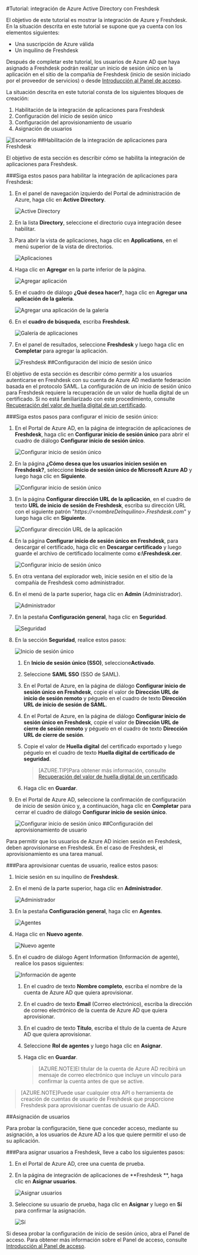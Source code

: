 <properties 
    pageTitle="Tutorial: integración de Azure Active Directory con Freshdesk | Microsoft Azure" 
    description="Aprenda a usar Freshdesk con Azure Active Directory para habilitar el inicio de sesión único, el aprovisionamiento automático, etc." 
    services="active-directory" 
    authors="jeevansd"  
    documentationCenter="na" 
    manager="stevenpo"/>
<tags 
    ms.service="active-directory" 
    ms.devlang="na" 
    ms.topic="article" 
    ms.tgt_pltfrm="na" 
    ms.workload="identity" 
    ms.date="01/14/2016" 
    ms.author="jeedes" />

#Tutorial: integración de Azure Active Directory con Freshdesk
  
El objetivo de este tutorial es mostrar la integración de Azure y Freshdesk. En la situación descrita en este tutorial se supone que ya cuenta con los elementos siguientes:

-   Una suscripción de Azure válida
-   Un inquilino de Freshdesk
  
Después de completar este tutorial, los usuarios de Azure AD que haya asignado a Freshdesk podrán realizar un inicio de sesión único en la aplicación en el sitio de la compañía de Freshdesk (inicio de sesión iniciado por el proveedor de servicios) o desde [Introducción al Panel de acceso](active-directory-saas-access-panel-introduction.md).
  
La situación descrita en este tutorial consta de los siguientes bloques de creación:

1.  Habilitación de la integración de aplicaciones para Freshdesk
2.  Configuración del inicio de sesión único
3.  Configuración del aprovisionamiento de usuario
4.  Asignación de usuarios

![Escenario](./media/active-directory-saas-freshdesk-tutorial/IC776761.png "Escenario")
##Habilitación de la integración de aplicaciones para Freshdesk
  
El objetivo de esta sección es describir cómo se habilita la integración de aplicaciones para Freshdesk.

###Siga estos pasos para habilitar la integración de aplicaciones para Freshdesk:

1.  En el panel de navegación izquierdo del Portal de administración de Azure, haga clic en **Active Directory**.

    ![Active Directory](./media/active-directory-saas-freshdesk-tutorial/IC700993.png "Active Directory")

2.  En la lista **Directory**, seleccione el directorio cuya integración desee habilitar.

3.  Para abrir la vista de aplicaciones, haga clic en **Applications**, en el menú superior de la vista de directorios.

    ![Aplicaciones](./media/active-directory-saas-freshdesk-tutorial/IC700994.png "Aplicaciones")

4.  Haga clic en **Agregar** en la parte inferior de la página.

    ![Agregar aplicación](./media/active-directory-saas-freshdesk-tutorial/IC749321.png "Agregar aplicación")

5.  En el cuadro de diálogo **¿Qué desea hacer?**, haga clic en **Agregar una aplicación de la galería**.

    ![Agregar una aplicación de la galería](./media/active-directory-saas-freshdesk-tutorial/IC749322.png "Agregar una aplicación de la galería")

6.  En el **cuadro de búsqueda**, escriba **Freshdesk**.

    ![Galería de aplicaciones](./media/active-directory-saas-freshdesk-tutorial/IC776762.png "Galería de aplicaciones")

7.  En el panel de resultados, seleccione **Freshdesk** y luego haga clic en **Completar** para agregar la aplicación.

    ![Freshdesk](./media/active-directory-saas-freshdesk-tutorial/IC776763.png "Freshdesk")
##Configuración del inicio de sesión único
  
El objetivo de esta sección es describir cómo permitir a los usuarios autenticarse en Freshdesk con su cuenta de Azure AD mediante federación basada en el protocolo SAML. La configuración de un inicio de sesión único para Freshdesk requiere la recuperación de un valor de huella digital de un certificado. Si no está familiarizado con este procedimiento, consulte [Recuperación del valor de huella digital de un certificado](http://youtu.be/YKQF266SAxI).

###Siga estos pasos para configurar el inicio de sesión único:

1.  En el Portal de Azure AD, en la página de integración de aplicaciones de **Freshdesk**, haga clic en **Configurar inicio de sesión único** para abrir el cuadro de diálogo **Configurar inicio de sesión único**.

    ![Configurar inicio de sesión único](./media/active-directory-saas-freshdesk-tutorial/IC776764.png "Configurar inicio de sesión único")

2.  En la página **¿Cómo desea que los usuarios inicien sesión en Freshdesk?**, seleccione **Inicio de sesión único de Microsoft Azure AD** y luego haga clic en **Siguiente**.

    ![Configurar inicio de sesión único](./media/active-directory-saas-freshdesk-tutorial/IC776765.png "Configurar inicio de sesión único")

3.  En la página **Configurar dirección URL de la aplicación**, en el cuadro de texto **URL de inicio de sesión de Freshdesk**, escriba su dirección URL con el siguiente patrón "*https://\<nombreDeInquilino>.Freshdesk.com*" y luego haga clic en **Siguiente**.

    ![Configurar dirección URL de la aplicación](./media/active-directory-saas-freshdesk-tutorial/IC776766.png "Configurar dirección URL de la aplicación")

4.  En la página **Configurar inicio de sesión único en Freshdesk**, para descargar el certificado, haga clic en **Descargar certificado** y luego guarde el archivo de certificado localmente como **c:\\Freshdesk.cer**.

    ![Configurar inicio de sesión único](./media/active-directory-saas-freshdesk-tutorial/IC776767.png "Configurar inicio de sesión único")

5.  En otra ventana del explorador web, inicie sesión en el sitio de la compañía de Freshdesk como administrador.

6.  En el menú de la parte superior, haga clic en **Admin** (Administrador).

    ![Administrador](./media/active-directory-saas-freshdesk-tutorial/IC776768.png "Administrador")

7.  En la pestaña **Configuración general**, haga clic en **Seguridad**.

    ![Seguridad](./media/active-directory-saas-freshdesk-tutorial/IC776769.png "Seguridad")

8.  En la sección **Seguridad**, realice estos pasos:

    ![Inicio de sesión único](./media/active-directory-saas-freshdesk-tutorial/IC776770.png "Inicio de sesión único")

    1.  En **Inicio de sesión único (SSO)**, seleccione**Activado**.
    2.  Seleccione **SAML SSO** (SSO de SAML).
    3.  En el Portal de Azure, en la página de diálogo **Configurar inicio de sesión único en Freshdesk**, copie el valor de **Dirección URL de inicio de sesión remoto** y péguelo en el cuadro de texto **Dirección URL de inicio de sesión de SAML**.
    4.  En el Portal de Azure, en la página de diálogo **Configurar inicio de sesión único en Freshdesk**, copie el valor de **Dirección URL de cierre de sesión remoto** y péguelo en el cuadro de texto **Dirección URL de cierre de sesión**.
    5.  Copie el valor de **Huella digital** del certificado exportado y luego péguelo en el cuadro de texto **Huella digital de certificado de seguridad**.  

        >[AZURE.TIP]Para obtener más información, consulte [Recuperación del valor de huella digital de un certificado](http://youtu.be/YKQF266SAxI).

    6.  Haga clic en **Guardar**.

9.  En el Portal de Azure AD, seleccione la confirmación de configuración de inicio de sesión único y, a continuación, haga clic en **Completar** para cerrar el cuadro de diálogo **Configurar inicio de sesión único**.

    ![Configurar inicio de sesión único](./media/active-directory-saas-freshdesk-tutorial/IC776771.png "Configurar inicio de sesión único")
##Configuración del aprovisionamiento de usuario
  
Para permitir que los usuarios de Azure AD inicien sesión en Freshdesk, deben aprovisionarse en Freshdesk. En el caso de Freshdesk, el aprovisionamiento es una tarea manual.

###Para aprovisionar cuentas de usuario, realice estos pasos:

1.  Inicie sesión en su inquilino de **Freshdesk**.

2.  En el menú de la parte superior, haga clic en **Administrador**.

    ![Administrador](./media/active-directory-saas-freshdesk-tutorial/IC776772.png "Administrador")

3.  En la pestaña **Configuración general**, haga clic en **Agentes**.

    ![Agentes](./media/active-directory-saas-freshdesk-tutorial/IC776773.png "Agentes")

4.  Haga clic en **Nuevo agente**.

    ![Nuevo agente](./media/active-directory-saas-freshdesk-tutorial/IC776774.png "Nuevo agente")

5.  En el cuadro de diálogo Agent Information (Información de agente), realice los pasos siguientes:

    ![Información de agente](./media/active-directory-saas-freshdesk-tutorial/IC776775.png "Información de agente")

    1.  En el cuadro de texto **Nombre completo**, escriba el nombre de la cuenta de Azure AD que quiera aprovisionar.
    2.  En el cuadro de texto **Email** (Correo electrónico), escriba la dirección de correo electrónico de la cuenta de Azure AD que quiera aprovisionar.
    3.  En el cuadro de texto **Título**, escriba el título de la cuenta de Azure AD que quiera aprovisionar.
    4.  Seleccione **Rol de agentes** y luego haga clic en **Asignar**.
    5.  Haga clic en **Guardar**.
    
        >[AZURE.NOTE]El titular de la cuenta de Azure AD recibirá un mensaje de correo electrónico que incluye un vínculo para confirmar la cuenta antes de que se active.

>[AZURE.NOTE]Puede usar cualquier otra API o herramienta de creación de cuentas de usuario de Freshdesk que proporcione Freshdesk para aprovisionar cuentas de usuario de AAD.

##Asignación de usuarios
  
Para probar la configuración, tiene que conceder acceso, mediante su asignación, a los usuarios de Azure AD a los que quiere permitir el uso de su aplicación.

###Para asignar usuarios a Freshdesk, lleve a cabo los siguientes pasos:

1.  En el Portal de Azure AD, cree una cuenta de prueba.

2.  En la página de integración de aplicaciones de **Freshdesk **, haga clic en **Asignar usuarios**.

    ![Asignar usuarios](./media/active-directory-saas-freshdesk-tutorial/IC776776.png "Asignar usuarios")

3.  Seleccione su usuario de prueba, haga clic en **Asignar** y luego en **Sí** para confirmar la asignación.

    ![Sí](./media/active-directory-saas-freshdesk-tutorial/IC767830.png "Sí")
  
Si desea probar la configuración de inicio de sesión único, abra el Panel de acceso. Para obtener más información sobre el Panel de acceso, consulte [Introducción al Panel de acceso](active-directory-saas-access-panel-introduction.md).

<!---HONumber=AcomDC_0121_2016-->
